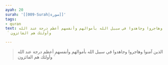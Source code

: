 ```yaml
---
ayah: 20
surah: '[[009-Surah|سورة]]'
tags:
- quran
text: الذين آمنوا وهاجروا وجاهدوا في سبيل الله بأموالهم وأنفسهم أعظم درجة عند الله
  ۚ وأولئك هم الفائزون

---
```

> الذين آمنوا وهاجروا وجاهدوا في سبيل الله بأموالهم وأنفسهم أعظم درجة عند الله ۚ وأولئك هم الفائزون
